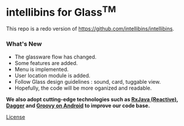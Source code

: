 intellibins for Glass<sup>TM</sup>
======================

This repo is a redo version of https://github.com/intellibins/intellibins.

### What's New

* The glassware flow has changed.
* Some features are added.
* Menu is implemented.
* User location module is added.
* Follow Glass design guidelines : sound, card, tuggable view.
* Hopefully, the code will be more oganized and readable.

**We also adopt cutting-edge technologies such as [RxJava (Reactive)](https://github.com/ReactiveX/RxJava), [Dagger](http://square.github.io/dagger/) and [Groovy on Android](http://melix.github.io/blog/2014/06/grooid.html) to improve our code base.**

[License](https://raw.githubusercontent.com/intellibins/intellibins-for-glass/master/LICENSE)
